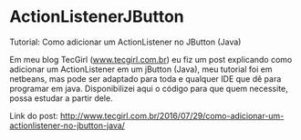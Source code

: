 # ActionListenerJButton
Tutorial: Como adicionar um ActionListener no JButton  (Java)

Em meu blog TecGirl (www.tecgirl.com.br) eu fiz um post explicando como adicionar um ActionListener em um jButton (Java), meu tutorial
foi em netbeans, mas pode ser adaptado para toda e qualquer IDE que dê para programar em java. Disponibilizei aqui o código
para que quem necessite, possa estudar a partir dele.

Link do post: http://www.tecgirl.com.br/2016/07/29/como-adicionar-um-actionlistener-no-jbutton-java/
